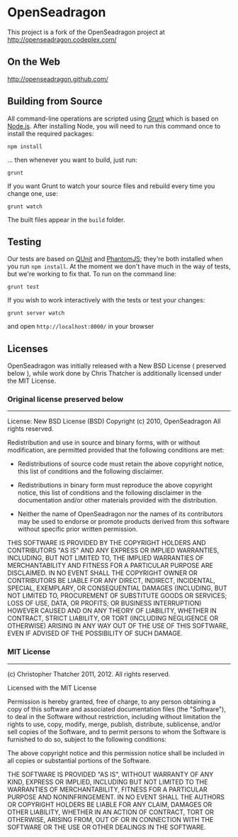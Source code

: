 # OpenSeadragon 

This project is a fork of the OpenSeadragon project at http://openseadragon.codeplex.com/

## On the Web 

http://openseadragon.github.com/

## Building from Source

All command-line operations are scripted using [Grunt](http://gruntjs.com/) which is based on [Node.js](http://nodejs.org/). After installing Node, you will need to run this command once to install the required packages:

    npm install

... then whenever you want to build, just run:

    grunt

If you want Grunt to watch your source files and rebuild every time you change one, use:

    grunt watch

The built files appear in the `build` folder.

## Testing

Our tests are based on [QUnit](http://qunitjs.com/) and [PhantomJS](http://phantomjs.org/); they're both installed when you run `npm install`. At the moment we don't have much in the way of tests, but we're working to fix that. To run on the command line:

    grunt test

If you wish to work interactively with the tests or test your changes:

    grunt server watch

and open `http://localhost:8000/` in your browser

## Licenses

OpenSeadragon was initially released with a New BSD License ( preserved below ), while work done by Chris Thatcher is additionally licensed under the MIT License.

### Original license preserved below

-------------------------------------
License: New BSD License (BSD)
Copyright (c) 2010, OpenSeadragon
All rights reserved.

Redistribution and use in source and binary forms, with or without modification, are permitted provided that the following conditions are met:

* Redistributions of source code must retain the above copyright notice, this list of conditions and the following disclaimer.

* Redistributions in binary form must reproduce the above copyright notice, this list of conditions and the following disclaimer in the documentation and/or other materials provided with the distribution.

* Neither the name of OpenSeadragon nor the names of its contributors may be used to endorse or promote products derived from this software without specific prior written permission.

THIS SOFTWARE IS PROVIDED BY THE COPYRIGHT HOLDERS AND CONTRIBUTORS "AS IS" AND ANY EXPRESS OR IMPLIED WARRANTIES, INCLUDING, BUT NOT LIMITED TO, THE IMPLIED WARRANTIES OF MERCHANTABILITY AND FITNESS FOR A PARTICULAR PURPOSE ARE DISCLAIMED. IN NO EVENT SHALL THE COPYRIGHT OWNER OR CONTRIBUTORS BE LIABLE FOR ANY DIRECT, INDIRECT, INCIDENTAL, SPECIAL, EXEMPLARY, OR CONSEQUENTIAL DAMAGES (INCLUDING, BUT NOT LIMITED TO, PROCUREMENT OF SUBSTITUTE GOODS OR SERVICES; LOSS OF USE, DATA, OR PROFITS; OR BUSINESS INTERRUPTION) HOWEVER CAUSED AND ON ANY THEORY OF LIABILITY, WHETHER IN CONTRACT, STRICT LIABILITY, OR TORT (INCLUDING NEGLIGENCE OR OTHERWISE) ARISING IN ANY WAY OUT OF THE USE OF THIS SOFTWARE, EVEN IF ADVISED OF THE POSSIBILITY OF SUCH DAMAGE.

### MIT License

--------------------------------------
(c) Christopher Thatcher 2011, 2012. All rights reserved.

Licensed with the MIT License

Permission is hereby granted, free of charge, to any person obtaining a copy
of this software and associated documentation files (the "Software"), to deal
in the Software without restriction, including without limitation the rights
to use, copy, modify, merge, publish, distribute, sublicense, and/or sell
copies of the Software, and to permit persons to whom the Software is
furnished to do so, subject to the following conditions:

The above copyright notice and this permission notice shall be included in
all copies or substantial portions of the Software.

THE SOFTWARE IS PROVIDED "AS IS", WITHOUT WARRANTY OF ANY KIND, EXPRESS OR
IMPLIED, INCLUDING BUT NOT LIMITED TO THE WARRANTIES OF MERCHANTABILITY,
FITNESS FOR A PARTICULAR PURPOSE AND NONINFRINGEMENT. IN NO EVENT SHALL THE
AUTHORS OR COPYRIGHT HOLDERS BE LIABLE FOR ANY CLAIM, DAMAGES OR OTHER
LIABILITY, WHETHER IN AN ACTION OF CONTRACT, TORT OR OTHERWISE, ARISING FROM,
OUT OF OR IN CONNECTION WITH THE SOFTWARE OR THE USE OR OTHER DEALINGS IN
THE SOFTWARE.